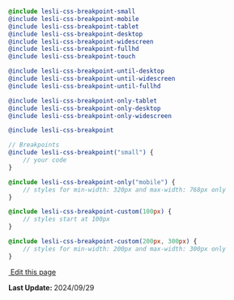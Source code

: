 
```scss

@include lesli-css-breakpoint-small
@include lesli-css-breakpoint-mobile
@include lesli-css-breakpoint-tablet
@include lesli-css-breakpoint-desktop
@include lesli-css-breakpoint-widescreen
@include lesli-css-breakpoint-fullhd
@include lesli-css-breakpoint-touch

@include lesli-css-breakpoint-until-desktop
@include lesli-css-breakpoint-until-widescreen
@include lesli-css-breakpoint-until-fullhd

@include lesli-css-breakpoint-only-tablet
@include lesli-css-breakpoint-only-desktop
@include lesli-css-breakpoint-only-widescreen

@include lesli-css-breakpoint

// Breakpoints
@include lesli-css-breakpoint("small") {
	// your code
}

@include lesli-css-breakpoint-only("mobile") {
	// styles for min-width: 320px and max-width: 768px only
}

@include lesli-css-breakpoint-custom(100px) {
	// styles start at 100px
}

@include lesli-css-breakpoint-custom(200px, 300px) {
	// styles for min-width: 200px and max-width: 300px only
}
```

<section class="lesli-markdown-info">
    <p><a target="blank" href="../LesliBuilder/gems/lesli-css/tree/master/docs/mixin-breakpoint.md"><i class="ri-external-link-fill"></i>&nbsp;Edit this page</a><p/>
    <p><b>Last Update: </b>2024/09/29</p>
</section>

<!-- This code was automatically generated -->
<!-- to update this docs please run rake docs:build -->

